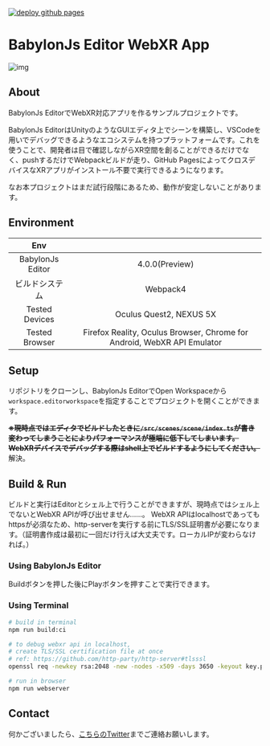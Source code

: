[![deploy github pages](https://github.com/drumath2237/babylonjs-editor-webxr-app/actions/workflows/deploy-gh-pages.yml/badge.svg)](https://github.com/drumath2237/babylonjs-editor-webxr-app/actions/workflows/deploy-gh-pages.yml)

# BabylonJs Editor WebXR App

![img](Documents/img/quest-babylonjs-webxr2.gif)

## About

BabylonJs EditorでWebXR対応アプリを作るサンプルプロジェクトです。

BabylonJs EditorはUnityのようなGUIエディタ上でシーンを構築し、VSCodeを用いでデバッグできるようなエコシステムを持つプラットフォームです。これを使うことで、開発者は目で確認しながらXR空間を創ることができるだけでなく、pushするだけでWebpackビルドが走り、GitHub PagesによってクロスデバイスなXRアプリがインストール不要で実行できるようになります。

なお本プロジェクトはまだ試行段階にあるため、動作が安定しないことがあります。

## Environment

|Env||
|:--:|:--:|
|BabylonJs Editor|4.0.0(Preview)|
|ビルドシステム|Webpack4|
|Tested Devices|Oculus Quest2, NEXUS 5X|
|Tested Browser|Firefox Reality, Oculus Browser, Chrome for Android, WebXR API Emulator|

## Setup

リポジトリをクローンし、BabylonJs EditorでOpen Workspaceから`workspace.editorworkspace`を指定することでプロジェクトを開くことができます。

**~~※現時点ではエディタでビルドしたときに`/src/scenes/scene/index.ts`が書き変わってしまうことによりパフォーマンスが極端に低下してしまいます。
WebXRデバイスでデバッグする際はshell上でビルドするようにしてください。~~**
解決。

## Build & Run

ビルドと実行はEditorとシェル上で行うことができますが、現時点ではシェル上でないとWebXR APIが呼び出せません......。
WebXR APIはlocalhostであってもhttpsが必須なため、http-serverを実行する前にTLS/SSL証明書が必要になります。（証明書作成は最初に一回だけ行えば大丈夫です。ローカルIPが変わらなければ。）

### Using BabylonJs Editor

Buildボタンを押した後にPlayボタンを押すことで実行できます。

### Using Terminal

```bash
# build in terminal
npm run build:ci

# to debug webxr api in localhost,
# create TLS/SSL certification file at once
# ref: https://github.com/http-party/http-server#tlsssl
openssl req -newkey rsa:2048 -new -nodes -x509 -days 3650 -keyout key.pem -out cert.crt

# run in browser
npm run webserver
```

## Contact

何かございましたら、[こちらのTwitter](https://twitter.com/ninisan_drumath)までご連絡お願いします。
